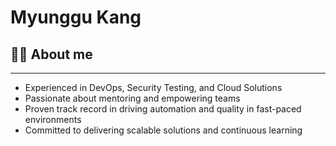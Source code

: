 # Myunggu Kang

## 🙋‍♂️ About me

---

- Experienced in DevOps, Security Testing, and Cloud Solutions
- Passionate about mentoring and empowering teams
- Proven track record in driving automation and quality in fast-paced environments
- Committed to delivering scalable solutions and continuous learning
